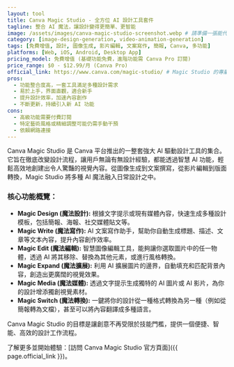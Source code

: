 ```yaml
---
layout: tool
title: Canva Magic Studio - 全方位 AI 設計工具套件
tagline: 整合 AI 魔法，讓設計變得更簡單、更智能
image: /assets/images/canva-magic-studio-screenshot.webp # 請準備一張能代表 Magic Studio 的圖片
category: [image-design-generation, video-animation-generation]
tags: [免費增值, 設計, 圖像生成, 影片編輯, 文案寫作, 簡報, Canva, 多功能]
platforms: [Web, iOS, Android, Desktop App]
pricing_model: 免費增值 (基礎功能免費，進階功能需 Canva Pro 訂閱)
price_range: $0 - $12.99/月 (Canva Pro)
official_link: https://www.canva.com/magic-studio/ # Magic Studio 的專屬連結
pros:
  - 功能整合度高，一套工具滿足多種設計需求
  - 易於上手，界面直觀，適合新手
  - 提升設計效率，加速內容創作
  - 不斷更新，持續引入新 AI 功能
cons:
  - 高級功能需要付費訂閱
  - 特定藝術風格或精細調整可能仍需手動干預
  - 依賴網路連接
---
```


Canva Magic Studio 是 Canva 平台推出的一整套強大 AI 驅動設計工具的集合。它旨在徹底改變設計流程，讓用戶無論有無設計經驗，都能透過智慧 AI 功能，輕鬆高效地創建出令人驚豔的視覺內容。從圖像生成到文案撰寫，從影片編輯到版面轉換，Magic Studio 將多種 AI 魔法融入日常設計之中。

### 核心功能概覽：

* **Magic Design (魔法設計):** 根據文字提示或現有媒體內容，快速生成多種設計模板，包括簡報、海報、社交媒體貼文等。
* **Magic Write (魔法寫作):** AI 文案寫作助手，幫助你自動生成標題、描述、文章等文本內容，提升內容創作效率。
* **Magic Edit (魔法編輯):** 智慧圖像編輯工具，能夠讓你選取圖片中的任一物體，透過 AI 將其移除、替換為其他元素，或進行風格轉換。
* **Magic Expand (魔法擴展):** 利用 AI 擴展圖片的邊界，自動填充和匹配背景內容，創造出更廣闊的視覺效果。
* **Magic Media (魔法媒體):** 透過文字提示生成獨特的 AI 圖片或 AI 影片，為你的設計增添獨創視覺素材。
* **Magic Switch (魔法轉換):** 一鍵將你的設計從一種格式轉換為另一種（例如從簡報轉為文檔），甚至可以將內容翻譯成多種語言。

Canva Magic Studio 的目標是讓創意不再受限於技能門檻，提供一個便捷、智能、高效的設計工作流程。

了解更多並開始體驗：[訪問 Canva Magic Studio 官方頁面]({{ page.official_link }})。